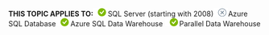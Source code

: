 <Token>**THIS TOPIC APPLIES TO:**![yes](media/yes.png)SQL Server (starting with 2008)![no](media/no.png)Azure SQL Database![yes](media/yes.png)Azure SQL Data Warehouse ![yes](media/yes.png)Parallel Data Warehouse </Token>


